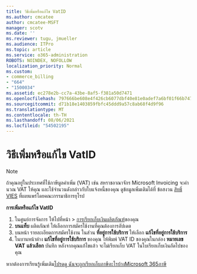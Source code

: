 ```yaml
---
title: วิธีเพิ่มหรือแก้ไข VatID
ms.author: cmcatee
author: cmcatee-MSFT
manager: scotv
ms.date: ''
ms.reviewer: tugu, jmueller
ms.audience: ITPro
ms.topic: article
ms.service: o365-administration
ROBOTS: NOINDEX, NOFOLLOW
localization_priority: Normal
ms.custom:
- commerce_billing
- "664"
- "1500034"
ms.assetid: ec278e2b-cc7a-43be-8af5-f381a50d7471
ms.openlocfilehash: 797666be608e4f426cb6077dbf40e81e0adef7a6bf01f66b74722274a01c42c7
ms.sourcegitcommit: d71b18e1403859fbfc45ddd9a57c8ab68f4d9f96
ms.translationtype: MT
ms.contentlocale: th-TH
ms.lasthandoff: 08/06/2021
ms.locfileid: "54502195"
---
```

# <a name="how-to-add-or-edit-a-vatid"></a>วิธีเพิ่มหรือแก้ไข VatID

> [!NOTE]
> ถ้าคุณอยู่ในประเทศที่ใช้ภาษีมูลค่าเพิ่ม (VAT) เช่น สหราชอาณาจักร Microsoft Invoicing จะคํานวณ VAT ให้คุณ และใช้จํานวนดังกล่าวกับใบแจ้งหนี้ของคุณ ดูข้อมูลเพิ่มเติมได้ที่ ข้อสงวน [สิทธิ์ VIES](https://go.microsoft.com/fwlink/p/?LinkID=841741) ที่เผยแพร่โดยคณะกรรมาธิการยุโรป

**การเพิ่มหรือแก้ไข VatID**

1. ในศูนย์การจัดการ ให้ไปที่หน้า \> [การเรียกเก็บเงินผลิตภัณฑ์](https://go.microsoft.com/fwlink/p/?linkid=842054)ของคุณ
2. **บนแท็บ** ผลิตภัณฑ์ ให้เลือกการสมัครใช้งานที่คุณต้องการอัปเดต
3. บนหน้า รายละเอียดการสมัครใช้งาน ในส่วน **ที่อยู่การใช้บริการ** ให้เลือก **แก้ไขที่อยู่การใช้บริการ**
4. ในบานหน้าต่าง **แก้ไขที่อยู่การใช้บริการ** ของคุณ ให้พิมพ์ VAT ID ของคุณในกล่อง **หมายเลข VAT** **แล้วเลือก** บันทึก หลังจากคุณแก้ไขแล้ว จะไม่เรียกเก็บ VAT ในใบเรียกเก็บเงินถัดไปของคุณ

หากต้องการเรียนรู้เพิ่มเติม[โปรดดู ฉันจะถูกเรียกเก็บภาษีอะไรบ้างMicrosoft 365ภาษี](/microsoft-365/commerce/billing-and-payments/tax-information#what-tax-will-i-be-charged)